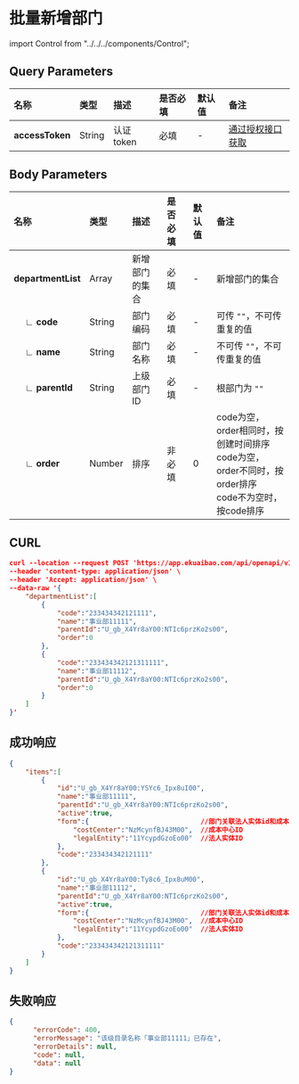# 批量新增部门

import Control from "../../../components/Control";

<Control
method="POST"
url="/api/openapi/v1/departments/batch/create"
/>

## Query Parameters

| 名称 | 类型 | 描述 | 是否必填 | 默认值 | 备注 |
| :--- | :--- | :--- | :--- |:--- | :--- |
| **accessToken** | String | 认证token	| 必填 | - | [通过授权接口获取](/docs/open-api/getting-started/auth) |

## Body Parameters

| 名称 | 类型 | 描述 | 是否必填 | 默认值 | 备注 |
| :--- | :--- | :--- | :--- |:--- | :--- |
| **departmentList**            | Array     | 新增部门的集合 | 必填  | - | 新增部门的集合 |
| **&emsp; ∟ code**       | String    | 部门编码      | 必填  | - | 可传 `""`，不可传重复的值 |
| **&emsp; ∟ name**       | String    | 部门名称      | 必填  | - | 不可传 `""`，不可传重复的值 |
| **&emsp; ∟ parentId**   | String    | 上级部门ID    | 必填  | - | 根部门为 `""` |
| **&emsp; ∟ order**      | Number    | 排序         | 非必填 | 0 | code为空，order相同时，按创建时间排序<br/>code为空，order不同时，按order排序<br/>code不为空时，按code排序 |

## CURL
```json
curl --location --request POST 'https://app.ekuaibao.com/api/openapi/v1/departments/batch/create?accessToken=rv0bwKeAks4Y00' \
--header 'content-type: application/json' \
--header 'Accept: application/json' \
--data-raw '{
    "departmentList":[
        {
            "code":"233434342121111",
            "name":"事业部11111",
            "parentId":"U_gb_X4Yr8aY00:NTIc6przKo2s00",
            "order":0
        },
        {
            "code":"233434342121311111",
            "name":"事业部11112",
            "parentId":"U_gb_X4Yr8aY00:NTIc6przKo2s00",
            "order":0
        }
    ]
}'
```

## 成功响应
```json
{
    "items":[
        {
            "id":"U_gb_X4Yr8aY00:YSYc6_Ipx8uI00",
            "name":"事业部11111",
            "parentId":"U_gb_X4Yr8aY00:NTIc6przKo2s00",
            "active":true,
            "form":{                            //部门关联法人实体id和成本中心id
                "costCenter":"NzMcynfBJ43M00",  //成本中心ID
                "legalEntity":"11YcypdGzoEo00"  //法人实体ID
            },
            "code":"233434342121111"
        },
        {
            "id":"U_gb_X4Yr8aY00:Ty8c6_Ipx8uM00",
            "name":"事业部11112",
            "parentId":"U_gb_X4Yr8aY00:NTIc6przKo2s00",
            "active":true,
            "form":{                            //部门关联法人实体id和成本中心id
                "costCenter":"NzMcynfBJ43M00",  //成本中心ID
                "legalEntity":"11YcypdGzoEo00"  //法人实体ID
            },
            "code":"233434342121311111"
        }
    ]
}
```

## 失败响应
```json
{
      "errorCode": 400,
      "errorMessage": "该级目录名称「事业部11111」已存在",
      "errorDetails": null,
      "code": null,
      "data": null
}
```
